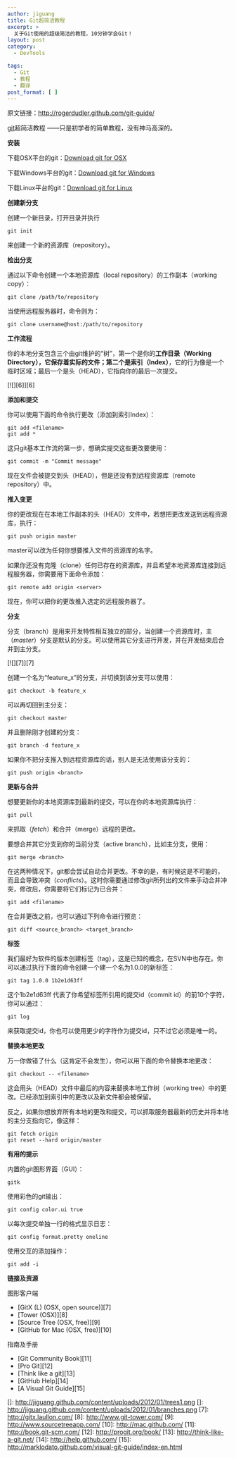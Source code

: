 ```yaml
---
author: jiguang
title: Git超简洁教程
excerpt: >
  关于Git使用的超级简洁的教程，10分钟学会Git！
layout: post
category:
  - DevTools

tags:
  - Git
  - 教程
  - 翻译
post_format: [ ]
---
```

原文链接：<http://rogerdudler.github.com/git-guide/>

[git][1]超简洁教程 ——只是初学者的简单教程，没有神马高深的。

**安装**

下载OSX平台的git：[Download git for OSX][2]

下载Windows平台的git：[Download git for Windows][3]

下载Linux平台的git：[Download git for Linux][4]

**创建新分支**

创建一个新目录，打开目录并执行

    git init

来创建一个新的资源库（repository）。

**检出分支**

通过以下命令创建一个本地资源库（local repository）的工作副本（working copy）：

    git clone /path/to/repository

当使用远程服务器时，命令则为：

    git clone username@host:/path/to/repository

**工作流程**

你的本地分支包含三个由git维护的“树”，第一个是你的**工作目录（Working Directory），**它保存着实际的文件；第二个是**索引（Index）**，它的行为像是一个临时区域；最后一个是头（HEAD），它指向你的最后一次提交。

[![][6]][6]

**添加和提交**

你可以使用下面的命令执行更改（添加到索引Index）：

    git add <filename>
    git add *

这只git基本工作流的第一步，想确实提交这些更改要使用：

    git commit -m "Commit message"

现在文件会被提交到头（HEAD），但是还没有到远程资源库（remote repository）中。

**推入变更**

你的更改现在在本地工作副本的头（HEAD）文件中，若想把更改发送到远程资源库，执行：

    git push origin master

master可以改为任何你想要推入文件的资源库的名字。

如果你还没有克隆（clone）任何已存在的资源库，并且希望本地资源库连接到远程服务器，你需要用下面命令添加：

    git remote add origin <server>

现在，你可以把你的更改推入选定的远程服务器了。

**分支**

分支（branch）是用来开发特性相互独立的部分，当创建一个资源库时，主（*master*）分支是默认的分支。可以使用其它分支进行开发，并在开发结束后合并到主分支。

[![][7]][7]

创建一个名为“feature_x”的分支，并切换到该分支可以使用：

    git checkout -b feature_x

可以再切回到主分支：

    git checkout master

并且删除刚才创建的分支：

    git branch -d feature_x

如果你不把分支推入到远程资源库的话，别人是无法使用该分支的：

    git push origin <branch>

**更新与合并**

想要更新你的本地资源库到最新的提交，可以在你的本地资源库执行：

    git pull

来抓取（*fetch*）和合并（merge）远程的更改。

要想合并其它分支到你的当前分支（active branch），比如主分支，使用：

    git merge <branch>

在这两种情况下，git都会尝试自动合并更改。不幸的是，有时候这是不可能的，而且会导致冲突（*conflicts*）。这时你需要通过修改git所列出的文件来手动合并冲突，修改后，你需要将它们标记为已合并：

    git add <filename>

在合并更改之前，也可以通过下列命令进行预览：

    git diff <source_branch> <target_branch>

**标签**

我们最好为软件的版本创建标签（tag），这是已知的概念，在SVN中也存在。你可以通过执行下面的命令创建一个建一个名为1.0.0的新标签：

    git tag 1.0.0 1b2e1d63ff

这个1b2e1d63ff 代表了你希望标签所引用的提交id（commit id）的前10个字符，你可以通过：

    git log

来获取提交id，你也可以使用更少的字符作为提交id，只不过它必须是唯一的。

**替换本地更改**

万一你做错了什么（这肯定不会发生），你可以用下面的命令替换本地更改：

    git checkout -- <filename>

这会用头（HEAD）文件中最后的内容来替换本地工作树（working tree）中的更改。已经添加到索引中的更改以及新文件都会被保留。

反之，如果你想放弃所有本地的更改和提交，可以抓取服务器最新的历史并将本地的主分支指向它，像这样：

    git fetch origin
    git reset --hard origin/master

**有用的提示**

内置的git图形界面（GUI）：

    gitk

使用彩色的git输出：

    git config color.ui true

以每次提交单独一行的格式显示日志：

    git config format.pretty oneline

使用交互的添加操作：

    git add -i

**链接及资源**

图形客户端

*   [GitX (L) (OSX, open source)][7]
*   [Tower (OSX)][8]
*   [Source Tree (OSX, free)][9]
*   [GitHub for Mac (OSX, free)][10]

指南及手册

*   [Git Community Book][11]
*   [Pro Git][12]
*   [Think like a git][13]
*   [GitHub Help][14]
*   [A Visual Git Guide][15]

 [1]: http://jiguang.github.com/index.php/tag/git/ "git"
 [2]: http://code.google.com/p/git-osx-installer/downloads/list?can=3
 [3]: http://code.google.com/p/msysgit/downloads/list?can=3
 [4]: http://book.git-scm.com/2_installing_git.html
 []: http://jiguang.github.com/content/uploads/2012/01/trees1.png
 []: http://jiguang.github.com/content/uploads/2012/01/branches.png
 [7]: http://gitx.laullon.com/
 [8]: http://www.git-tower.com/
 [9]: http://www.sourcetreeapp.com/
 [10]: http://mac.github.com/
 [11]: http://book.git-scm.com/
 [12]: http://progit.org/book/
 [13]: http://think-like-a-git.net/
 [14]: http://help.github.com/
 [15]: http://marklodato.github.com/visual-git-guide/index-en.html